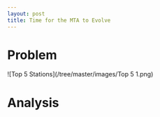 ```yaml
---
layout: post
title: Time for the MTA to Evolve
---
```


# Problem
![Top 5 Stations](/tree/master/images/Top 5 1.png)

# Analysis
